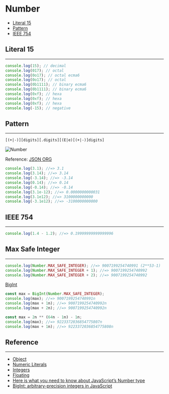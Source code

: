 # Number

- [Literal 15](#literal-15)
- [Pattern](#pattern)
- [IEEE 754](#ieee-754)

## Literal 15

---

```js
console.log(15); // decimal
console.log(017); // octal
console.log(0o17); // octal ecma6
console.log(0o17); // octal
console.log(0b1111); // binary ecma6
console.log(0b1111); // binary ecma6
console.log(0xf); // hexa
console.log(0xf); // hexa
console.log(0xf); // hexa
console.log(-15); // negative
```

## Pattern

---

`[(+|-)][digits][.digits][(E|e)[(+|-)]digits]`

![Number](http://json.org/number.gif)

Reference: [JSON ORG](http://json.org)

```js
console.log(3.1); //=> 3.1
console.log(3.14); //=> 3.14
console.log(-3.14); //=> -3.14
console.log(0.14); //=> 0.14
console.log(-0.14); //=> -0.14
console.log(3.1e-12); //=> 0.0000000000031
console.log(3.1e12); //=> 3100000000000
console.log(-3.1e12); //=> -3100000000000
```

## IEEE 754

---

```js
console.log(1.4 - 1.2); //=> 0.19999999999999996
```

## Max Safe Integer

---

```js
console.log(Number.MAX_SAFE_INTEGER); //=> 9007199254740991 (2**53-1)
console.log(Number.MAX_SAFE_INTEGER + 1); //=> 9007199254740992
console.log(Number.MAX_SAFE_INTEGER + 2); //=> 9007199254740992
```

[BigInt](https://github.com/tc39/proposal-bigint)

```js
const max = BigInt(Number.MAX_SAFE_INTEGER);
console.log(max); //=> 9007199254740991n
console.log(max + 1n); //=> 9007199254740992n
console.log(max + 2n); //=> 9007199254740992n

const max = 2n ** (64n - 1n) - 1n;
console.log(max); //=> 9223372036854775807n
console.log(max + 1n); //=> 9223372036854775808n
```

## Reference

---

- [Object](https://developer.mozilla.org/en-US/docs/Web/JavaScript/Reference/Global_Objects/Number)
- [Numeric Literals](https://developer.mozilla.org/en-US/docs/Web/JavaScript/Reference/Lexical_grammar#Numeric_literals)
- [Integers](https://developer.mozilla.org/en-US/docs/Web/JavaScript/Guide/Grammar_and_types#Integers)
- [Floating](https://developer.mozilla.org/en-US/docs/Web/JavaScript/Guide/Grammar_and_types#Floating-point_literals)
- [Here is what you need to know about JavaScript’s Number type](https://medium.com/dailyjs/javascripts-number-type-8d59199db1b6)
- [BigInt: arbitrary-precision integers in JavaScript](https://developers.google.com/web/updates/2018/05/bigint)
